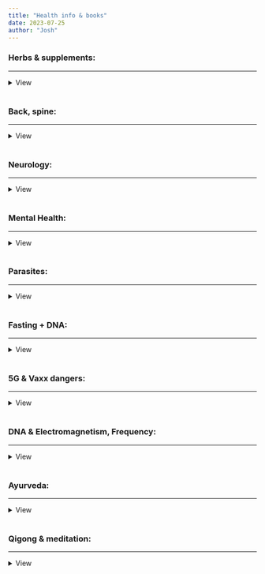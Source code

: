 ```yaml
---
title: "Health info & books"
date: 2023-07-25
author: "Josh"
---
```


<h3>Herbs & supplements:</h3><hr>
<details>
    <summary>View</summary>
<h3><a href="https://en.wikipedia.org/wiki/Dimethyl_sulfoxide">DMSO</a></h3><br><hr class="white"><br>
<h3><a href="https://www.sott.net/article/228453-DMSO-The-Real-Miracle-Solution">DMSO - The Real Miracle Solution</a></h3><br><hr class="white"><br>
<h3><a href="https://floliving.com/blog/what-is-n-acetyl-cysteine-nac">What is N-Acetyl Cysteine? NAC Benefits for Fertility, PCOS, & More</a></h3><br><hr class="white"><br>
<h3><a href="https://scottjeffrey.com/pineal-gland-detox-supplements/">Pineal gland detoxifying and decalcifying herbs + scientific studies</a></h3><br><hr class="white"><br>
<h3><a href="https://pubmed.ncbi.nlm.nih.gov/22892022/">Anti-inflammatory and anti-ulcer activities of carvacrol, a monoterpene present in the essential oil of oregano - PubMed</a></h3><br><hr class="white"><br>
<h3><a href="https://www.leaf.tv/5036639/why-consuming-too-much-oregano-oil-can-be-dangerous-and-even-fatal/">Why Consuming Too Much Oregano Oil Can Be Dangerous</a></h3><br><hr class="white"><br>
<h3><a href="https://www.kroegerhealer.com/oregano-oil-spleen-impotence-yang-deficiency.htm">Oregano Oil, Spleen, Impotence, and Yang Deficiency</a></h3><br><hr class="white"><br>
<h3><a href="https://www.hindawi.com/journals/ijrmed/2020/1230274/#conclusion">Effect of Origanum vulgare Essential Oil Supplementation on the Advanced Parameters of Mobility and on the Integrity of Human Sperm DNA</a></h3><br><hr class="white"><br>
<h3><a href="https://newdrugloft.com/nac-supplements-the-good-the-bad-the-buzz/">NAC Supplements: The Good, The Bad, The Buzz — New Drug Loft</a></h3><br><hr class="white">
<h3><a href="https://www.verywellhealth.com/how-to-increase-melanin-5324768">How to Increase Melanin Naturally</a></h3><br><hr class="white"><br>
<h3><a href="https://www.imperial.ac.uk/news/185071/breaking-mould-melanin-immune-response-killer/">Breaking the mould: Melanin is key in immune response to killer fungus</a></h3><br><hr class="white"><br>
<h3><a href="https://www.healthline.com/health/dental-and-oral-health/how-to-get-rid-of-cavities#home-treatments">How to Get Rid of Cavities: 6 Home Remedies</a></h3><br><hr class="white"><br>
<h3><a href="https://www.reddit.com/r/Candida/comments/15va3yx/nystatin_from_germany/">Nystatin from Germany : Candida</a></h3><br><hr class="white"><br>
<h3><a href="https://blog.indieherbalist.com/herbs-alcohol-making-extracts-elixirs-and-cordials/">Herbs and alcohol extracts, elixirs, and cordials explained</a></h3><br><hr class="white"><br>
<h3><a href="https://www.ncbi.nlm.nih.gov/pmc/articles/PMC6181064/">Antifungal and antibacterial activities of polyherbal toothpaste against oral pathogens, in vitro - PMC</a></h3><br><hr class="white"><br>
<h3><a href="https://files.catbox.moe/18itjf.pdf">The Guide to Supplementing with Iodine - Stephanie Burst ND1.pdf</a></h3><br><hr class="white"><br>
</details>
<br><h3>Back, spine:</h3><hr>
<details>
    <summary>View</summary>
<h3><a href="https://www.unityfamilychiropractic.com/portals/8/docs/Chart_of_Spinal_Misalignments.pdf">Chart of spinal misalignment effects.</a></h3><br><hr class="white"><br>
<h3><a href="https://youtu.be/bDdGUFZg1YQ">Releasing the Psoas: It's about the brain, not the muscle.</a></h3><br><hr class="white"><br>
<h3><a href="https://www.youtube.com/watch?v=Pw15PaXlD9A">Psoas and Hip Flexor Release in 10 Seconds</a></h3><br><hr class="white"><br>
<h3><a href="https://www.youtube.com/shorts/6W_n9loeUsg">How to Unlock Tight Hips in Seconds</a></h3><br><hr class="white"><br>
<h3><a href=""></a></h3>
<h3><a href=""></a></h3>
<h3><a href=""></a></h3>
<h3><a href=""></a></h3>
</details>
<br><h3>Neurology:</h3><hr>
<details>
    <summary>View</summary>
<h3><a href="https://cryptokang.link/wp-content/uploads/2021/11/Brain-Facts-A-Primer-on-the-Brain-and-Nervous-System.pdf">Brain-Facts-A-Primer-on-the-Brain-and-Nervous-System.pdf</a></h3><br><hr class="white"><br>
<h3><a href="https://cryptokang.link/wp-content/uploads/2021/11/Endocrine-Disrupting-Chemicals.pdf">Endocrine-Disrupting-Chemicals.pdf</a></h3><br><hr class="white">
<h3><a href=""></a></h3>
</details>
<br><h3>Mental Health:</h3><hr>
<details>
    <summary>View</summary>
<h3><a href="http://www.keyholejourney.com/part-vi-schizo-cure.html">"Schizo-Cure"</a></h3><br><hr class="white"><br>
<h3><a href="https://rentry.org/jerrym">Jerry Marzinsky</a></h3><br><hr class="white"><br>
<h3><a href="https://www.kykindia.com/molecular-hydrogen-and-its-effects-on-schizophrenia/">Molecular Hydrogen and its effects on Schizophrenia | KYK India</a></h3><br><hr class="white"><br>
<h3><a href="https://link.springer.com/article/10.1007/s40263-022-00907-3">The Potential of N-Acetyl-L-Cysteine (NAC) in the Treatment of Psychiatric Disorders</a></h3><br><hr class="white"><br>
<h3><a href="https://www.ncbi.nlm.nih.gov/pmc/articles/PMC6657920/">Parkinson’s Disease: The Emerging Role of Gut Dysbiosis, Antibiotics, Probiotics, and Fecal Microbiota Transplantation - PMC</a></h3><br><hr class="white"><br>
</details>
<br><h3>Parasites:</h3><hr>
<details>
    <summary>View</summary>
<h3><a href="https://www.docdroid.net/U1Jl1vP/cdf-nac-protocol-pdf#page=87">Candida NAC Protocol.pdf</a></h3><br><hr class="white"><br>
<h3><a href="https://www.ncbi.nlm.nih.gov/pmc/articles/PMC5324804/">Multidrug-Resistant Candida haemulonii and C. auris, Tel Aviv, Israel - PMC</a></h3><br><hr class="white"><br>
<h3><a href="https://files.catbox.moe/maw5dr.pdf">The Candida Cleaner.pdf</a></h3><br><hr class="white"><br>
<h3><a href="https://en.wikipedia.org/wiki/Cryptococcus">Cryptococcus</a></h3><br><hr class="white"><br>
<h3><a href="https://en.wikipedia.org/wiki/Toxoplasma_gondii">Toxoplasma gondii</a></h3><br><hr class="white"><br>
<h3><a href="https://forum.becomealivinggod.com/t/the-path-of-belial-parasites-and-evolution-of-mankind/30652">The path of Belial, parasites, and evolution of mankind</a></h3><br><hr class="white"><br>
<h3><a href="https://www.ncbi.nlm.nih.gov/pmc/articles/PMC8501652/">Fungal microbiome and multiple sclerosis: The not-so-new kid on the block - PMC</a></h3><br><hr class="white"><br>
<h3><a href="https://www.mdpi.com/2072-6651/11/8/443">Gliotoxin Aggravates Experimental Autoimmune Encephalomyelitis by Triggering Neuroinflammation (toxins secreted by fungi causes autoimmune response that damages dna and brain)</a></h3><br><hr class="white"><br>
<h3><a href="https://www.ncbi.nlm.nih.gov/pmc/articles/PMC3910200/">Cancer drugs inhibit morphogenesis in the human fungal pathogen, Candida albicans - PMC</a></h3><br><hr class="white"><br>
<h3><a href="https://www.cdc.gov/fungal/diseases/candidiasis/invasive/statistics.html">Statistics | Invasive Candidiasis | Candidiasis | Types of Diseases | Fungal Diseases | CDC</a></h3><br><hr class="white"><br>
<h3><a href="https://onlinelibrary.wiley.com/doi/abs/10.1111/j.1478-3231.2011.02474.x">Aflatoxin genotoxicity is associated with a defective DNA damage response bypassing p53 activation</a></h3><br><hr class="white"><br>
<h3><a href="https://pubmed.ncbi.nlm.nih.gov/10867815/">Generation of reactive oxygen species by Candida albicans in relation to morphogenesis - PubMed</a></h3><br><hr class="white"><br>
<h3><a href="https://www.ncbi.nlm.nih.gov/pmc/articles/PMC8417537/">Genetic Susceptibility to Fungal Infections and Links to Human Ancestry</a></h3><br><hr class="white"><br>
<h3><a href="https://www.kroegerhealer.com/do-i-have-parasites-intestinal-worms.htm">Do I Have Parasites: Intestinal Worms?</a></h3><br><hr class="white"><br>
<h3><a href="https://my.clevelandclinic.org/health/diseases/22308-invasive-candidiasis">Invasive Candidiasis: Causes, Symptoms & Treatment</a></h3><br><hr class="white"><br>
<h3><a href="https://pubmed.ncbi.nlm.nih.gov/9637518/">The antibody response to fungal melanin in mice - PubMed</a></h3><br><hr class="white"><br>
<h3><a href="The Potential of N-Acetyl-L-Cysteine (NAC) in the Treatment of Psychiatric Disorders">Fungal Melanin and the Mammalian Immune System - PubMed</a></h3><br><hr class="white"><br>
<h3><a href="https://journals.plos.org/plosone/article?id=10.1371/journal.pone.0056004">The Synthetic Melanocortin (CKPV)2 Exerts Anti-Fungal and Anti-Inflammatory Effects against Candida albicans Vaginitis via Inducing Macrophage M2 Polarization</a></h3><br><hr class="white"><br>
<h3><a href="https://www.sciencedaily.com/releases/2023/08/230807164408.htm">Potential novel breakthrough treatment for fungal infections -- ScienceDaily</a></h3><br><hr class="white"><br>
<h3><a href="https://candidaspecialists.com/candida-cleanse/#candida_cleanse_plan">Candida Cleanse: What we learned in 20 years of yeast cleansing</a></h3><br><hr class="white"><br>
<h3><a href="https://phys.org/news/2023-07-mind-parasitic-worms-genes-animal.html">'Mind controlling' parasitic worms are missing genes found in every other animal, researchers find</a></h3>><hr class="white"><br>
<h3><a href="https://www.academia.edu/38412052/The_Power_of_Parasites_and_Worms_pdf">The Power of Parasites and Worms.pdf</a></h3><br><hr class="white"><br>
<h3><a href="https://phys.org/news/2023-07-mind-parasitic-worms-genes-animal.html">'Mind controlling' parasitic worms are missing genes found in every other animal, researchers find</a></h3><br><hr class="white"><br>
<h3><a href=""></a></h3>
</details>
<br><h3>Fasting + DNA:</h3><hr>
<details>
    <summary>View</summary>
<h3><a href="https://journals.plos.org/plosone/article?id=10.1371/journal.pone.0195912">Time-controlled fasting prevents aging-like mitochondrial changes induced by persistent dietary fat overload in skeletal muscle | PLOS ONE</a></h3><br><hr class="white"><br>
<h3><a href="https://www.researchgate.net/publication/230884414_Minimizing_the_damage_Repair_pathways_keep_mitochondrial_DNA_intact">(PDF) Minimizing the damage: Repair pathways keep mitochondrial DNA intact</a></h3><br><hr class="white"><br>
<h3><a href="https://www.youtube.com/watch?v=2Haxwf9DHkM">Does fasting heal mitochondrial damage?</a></h3><br><hr class="white"><br>
<h3><a href="https://medicalxpress.com/news/2022-06-intermittent-fasting-nerve.html">Intermittent fasting may help heal nerve damage</a></h3><br><hr class="white"><br>
<h3><a href="https://www.alpfmedical.info/oxidative-stress-2/mitochondrial-dna-damage-and-repair.html">Mitochondrial Dna Damage And Repair - Oxidative Stress</a></h3><br><hr class="white"><br>
<h3><a href="https://www.eupedia.com/europe/Haplogroup_U6_mtDNA.shtml#health">Haplogroup U6 (mtDNA) - Eupedia</a></h3><br><hr class="white"><br>
<h3><a href="https://www.smithsonianmag.com/science-nature/the-mystery-of-human-blood-types-86993838/">The Mystery of Human Blood Types - Smithsonian</a></h3><br><hr class="white"><br>
<h3><a href="https://academic.oup.com/jhered/article/91/3/205/850837">Evolution of RH genes in hominoids: characterization of a gorilla RHCE-like gene</a></h3><br><hr class="white"><br>
</details>
<br><h3>5G & Vaxx dangers:</h3><hr>
<details>
    <summary>View</summary>
<h3><a href="https://www.sciencedirect.com/science/article/abs/pii/S0013935118300161">5 G wireless telecommunications expansion: Public health and environmental implications - Sciencedirect</a></h3><br><hr class="white"><br>
<h3><a href="https://www.sciencedirect.com/science/article/abs/pii/S037842742030028X">Adverse health effects of 5G mobile networking technology under real-life conditions - Sciencedirect</a></h3><br><hr class="white"><br>
<h3><a href="https://pubmed.ncbi.nlm.nih.gov/30247338/">Systematic Derivation of Safety Limits for Time-Varying 5G Radiofrequency Exposure Based on Analytical Models and Thermal Dose - Pubmed</a></h3><br><hr class="white"><br>
<h3><a href="https://pubmed.ncbi.nlm.nih.gov/29459303/">The human skin as a sub-THz receiver - Does 5G pose a danger to it or not? - Pubmed</a></h3><br><hr class="white"><br>
<h3><a href="https://patentscope.wipo.int/search/en/detail.jsf?docId=WO2020060606">WO2020060606 CRYPTOCURRENCY SYSTEM USING BODY ACTIVITY DATA - patent</a></h3><br><hr class="white"><br>
<h3><a href="https://pubmed.ncbi.nlm.nih.gov/34778597/">Evidence for a connection between coronavirus disease-19 and exposure to radiofrequency radiation from wireless communications including 5G - PubMed</a></h3><br><hr class="white"><br>
</details><br>
<h3>DNA & Electromagnetism, Frequency:</h3><hr>
<details>
    <summary>View</summary>
<h3><a href="https://files.catbox.moe/3mzfnp.pdf">The dielectric properties of biological tissue II: Measurements in the frequency range 10 Hz to 20 GHz</a></h3><br><hr class="white"><br>
<h3><a href="https://www.youtube.com/watch?v=U70nrM_E2T8">Anti-Gravity Project</a></h3><br><hr class="white"><br>
<h3><a href="https://www.frontiersin.org/articles/10.3389/fnint.2014.00084/full">Frontiers | Electromagnetic fields as structure-function zeitgebers in biological systems: environmental orchestrations of morphogenesis and consciousness</a></h3><br><hr class="white"><br>
<h3><a href="https://www.ncbi.nlm.nih.gov/pmc/articles/PMC7053547/">Quantum Physics Perspective on Electromagnetic and Quantum Fields Inside the Brain - PMC</a></h3><br><hr class="white"><br>
<h3><a href="https://www.ncbi.nlm.nih.gov/pmc/articles/PMC3398033/">Pineal Photoreceptor Cells Are Required for Maintaining the Circadian Rhythms of Behavioral Visual Sensitivity in Zebrafish - PMC</a></h3><br><hr class="white"><br>
<h3><a href="https://www.frontiersin.org/articles/10.3389/fpsyg.2020.01767/full">Frontiers | Molecules of Silence: Effects of Meditation on Gene Expression and Epigenetics</a></h3><br><hr class="white"><br>
</details><br><h3>Ayurveda:</h3><hr>
<details><br>
    <summary>View</summary>
<h3><a href="https://cryptokang.link/wp-content/uploads/2021/11/Ayurvedic-Concepts-of-Health.pdf">Ayurvedic-Concepts-of-Health.pdf</a></h3><br><hr class="white">
<h3><a href=""></a></h3><br><hr class="white"><br>
</details>
<br><h3>Qigong & meditation:</h3><hr>
<details>
    <summary>View</summary>
<h3><a href="https://youtu.be/kGs30q2cSpM">Easy, simple and free Qigong exersize.</a></h3><br><hr class="white"><br>
<h3><a href="https://youtu.be/wZb_-kKjJJQ">Closedown and self massage routine.</a></h3><br><hr class="white"><br>
<h3><a href="https://youtu.be/SUP32q9waI8">A calming meditation technique.</a></h3><br><hr class="white"><br>
<h3><a href=""></a></h3>
</details>
</details>